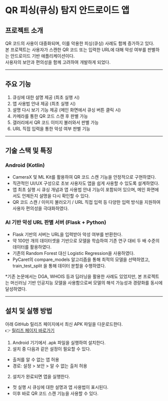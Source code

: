 # QR 피싱(큐싱) 탐지 안드로이드 앱

## 프로젝트 소개

QR 코드의 사용이 대중화되며, 이를 악용한 피싱(큐싱) 사례도 함께 증가하고 있다.  
본 프로젝트는 사용자가 스캔한 QR 코드 또는 입력한 URL에 대해 악성 여부를 판별하는 안드로이드 기반 애플리케이션이다.  
사용자의 보안과 편의성을 함께 고려하여 개발하게 되었다.

---

## 주요 기능

1. 큐싱에 대한 설명 제공 (최초 실행 시)
2. 앱 사용법 안내 제공 (최초 실행 시)
3. 설명 다시 보기 기능 제공 (메인 화면에서 큐싱 버튼 클릭 시)
4. 카메라를 통한 QR 코드 스캔 후 판별 가능 
5. 갤러리에서 QR 코드 이미지 불러와서 판별 가능
6. URL 직접 입력을 통한 악성 여부 판별 기능

---

## 기술 스택 및 특징

### Android (Kotlin)

-  CameraX 및 ML Kit를 활용하여 QR 코드 스캔 기능을 안정적으로 구현하였다.  
- 직관적인 UI/UX 구성으로 초보 사용자도 앱을 쉽게 사용할 수 있도록 설계하였다.  
- 앱 최초 실행 시 큐싱 개념과 앱 사용법 안내 기능이 포함되어 있으며, 메인 화면에서도 언제든지 설명을 다시 확인할 수 있다.  
- QR 코드 스캔 / 이미지 불러오기 / URL 직접 입력 등 다양한 입력 방식을 지원하여 사용자 편의성을 극대화하였다.  

### AI 기반 악성 URL 판별 서버 (Flask + Python)
- Flask 기반의 서버는 URL을 입력받아 악성 여부를 반환한다.
- 약 100만 개의 데이터셋을 기반으로 모델을 학습하여 기존 연구 대비 두 배 수준의 데이터를 활용하였다.
- 기존의 Random Forest 대신 Logistic Regression을 사용하였다.
- PyCaret의 compare_models 알고리즘을 통해 최적의 모델을 선택하였고, train_test_split 을 통해 데이터 분할을 수행하였다.

*기존 논문에서는 DGA, WHOIS 등과 딥러닝을 활용한 사례도 있었지만, 본 프로젝트는 머신러닝 기반 인공지능 모델을 사용함으로써 모델의 해석 가능성과 경량화를 동시에 달성하였다.

---

## 설치 및 실행 방법
아래 GitHub 릴리즈 페이지에서 최신 APK 파일을 다운로드한다.  
👉 [릴리즈 페이지 바로가기](https://github.com/SoftwareCreativeDesign/Anti_qshing_application/releases)

1. Android 기기에서 .apk 파일을 실행하여 설치한다.
2. 설치 중 다음과 같은 설정이 필요할 수 있다.
- 출처를 알 수 없는 앱 허용  
- 경로: 설정 > 보안 > 알 수 없는 출처 허용  

2. 설치가 완료되면 앱을 실행한다. 
- 첫 실행 시 큐싱에 대한 설명과 앱 사용법이 표시된다.  
- 이후 바로 QR 코드 스캔 기능을 사용할 수 있다. 
